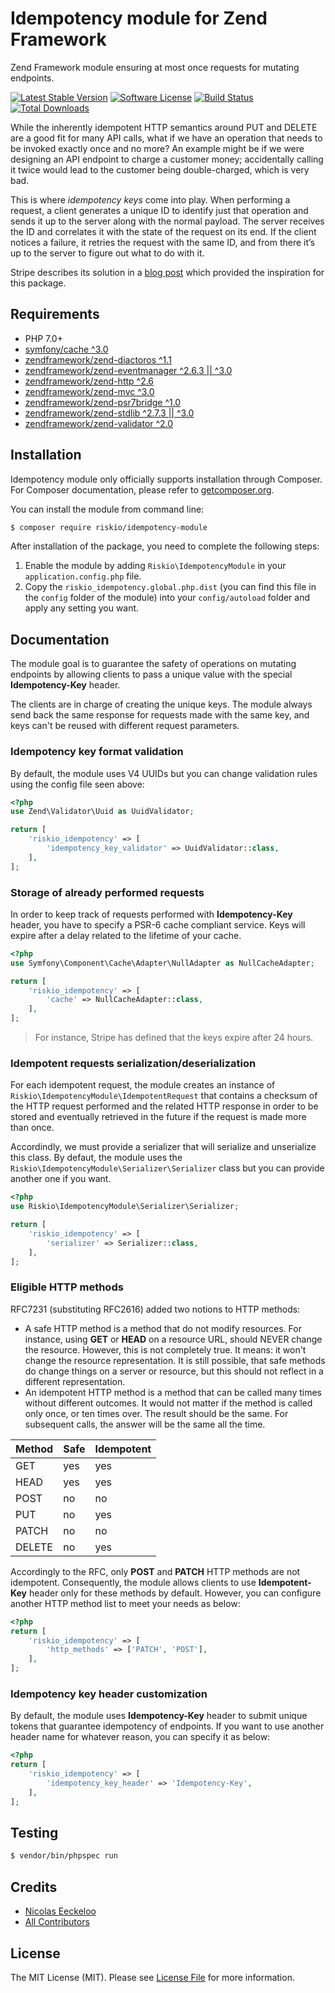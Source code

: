 Idempotency module for Zend Framework
=====================================

Zend Framework module ensuring at most once requests for mutating endpoints.

[![Latest Stable Version](http://img.shields.io/packagist/v/riskio/idempotency-module.svg?style=flat-square)](https://packagist.org/packages/riskio/idempotency-module)
[![Software License](https://img.shields.io/badge/license-MIT-brightgreen.svg?style=flat-square)](LICENSE)
[![Build Status](https://img.shields.io/travis/RiskioFr/idempotency-module.svg?style=flat-square)](http://travis-ci.org/RiskioFr/idempotency-module)
[![Total Downloads](http://img.shields.io/packagist/dt/riskio/idempotency-module.svg?style=flat-square)](https://packagist.org/packages/riskio/idempotency-module)

While the inherently idempotent HTTP semantics around PUT and DELETE are a good fit for many API calls, what if we have an operation that needs to be invoked exactly once and no more? An example might be if we were designing an API endpoint to charge a customer money; accidentally calling it twice would lead to the customer being double-charged, which is very bad.

This is where *idempotency keys* come into play. When performing a request, a client generates a unique ID to identify just that operation and sends it up to the server along with the normal payload. The server receives the ID and correlates it with the state of the request on its end. If the client notices a failure, it retries the request with the same ID, and from there it’s up to the server to figure out what to do with it.

Stripe describes its solution in a [blog post](https://stripe.com/blog/idempotency) which provided the inspiration for this package.

## Requirements

* PHP 7.0+
* [symfony/cache ^3.0](https://github.com/symfony/cache)
* [zendframework/zend-diactoros ^1.1](https://github.com/zendframework/zend-diactoros)
* [zendframework/zend-eventmanager ^2.6.3 || ^3.0](https://github.com/zendframework/zend-eventmanager)
* [zendframework/zend-http ^2.6](https://github.com/zendframework/zend-http)
* [zendframework/zend-mvc ^3.0](https://github.com/zendframework/zend-mvc)
* [zendframework/zend-psr7bridge ^1.0](https://github.com/zendframework/zend-psr7bridge)
* [zendframework/zend-stdlib ^2.7.3 || ^3.0](https://github.com/zendframework/zend-stdlib)
* [zendframework/zend-validator ^2.0](https://github.com/zendframework/zend-validator)

## Installation

Idempotency module only officially supports installation through Composer. For Composer documentation, please refer to
[getcomposer.org](http://getcomposer.org/).

You can install the module from command line:

```sh
$ composer require riskio/idempotency-module
```

After installation of the package, you need to complete the following steps:

 1. Enable the module by adding `Riskio\IdempotencyModule` in your `application.config.php` file.
 2. Copy the `riskio_idempotency.global.php.dist` (you can find this file in the `config` folder of the module) into
your `config/autoload` folder and apply any setting you want.

## Documentation

The module goal is to guarantee the safety of operations on mutating endpoints by allowing clients to pass a unique value with the special **Idempotency-Key** header. 

The clients are in charge of creating the unique keys. The module always send back the same response for requests made with the same key, and keys can't be reused with different request parameters.

### Idempotency key format validation

By default, the module uses V4 UUIDs but you can change validation rules using the config file seen above:
 
```php
<?php
use Zend\Validator\Uuid as UuidValidator;

return [
    'riskio_idempotency' => [
        'idempotency_key_validator' => UuidValidator::class,
    ],
];
```
### Storage of already performed requests

In order to keep track of requests performed with **Idempotency-Key** header, you have to specify a PSR-6 cache compliant service. Keys will expire after a delay related to the lifetime of your cache.
 
```php
<?php
use Symfony\Component\Cache\Adapter\NullAdapter as NullCacheAdapter;

return [
    'riskio_idempotency' => [
        'cache' => NullCacheAdapter::class,
    ],
];
```

> For instance, Stripe has defined that the keys expire after 24 hours.

### Idempotent requests serialization/deserialization

For each idempotent request, the module creates an instance of ```Riskio\IdempotencyModule\IdempotentRequest``` that contains a checksum of the HTTP request performed and the related HTTP response in order to be stored and eventually retrieved in the future if the request is made more than once.

Accordindly, we must provide a serializer that will serialize and unserialize this class. By defaut, the module uses the ```Riskio\IdempotencyModule\Serializer\Serializer``` class but you can provide another one if you want.

```php
<?php
use Riskio\IdempotencyModule\Serializer\Serializer;

return [
    'riskio_idempotency' => [
        'serializer' => Serializer::class,
    ],
];
```

### Eligible HTTP methods

RFC7231 (substituting RFC2616) added two notions to HTTP methods:

* A safe HTTP method is a method that do not modify resources. For instance, using **GET** or **HEAD** on a resource URL, should NEVER change the resource. However, this is not completely true. It means: it won't change the resource representation. It is still possible, that safe methods do change things on a server or resource, but this should not reflect in a different representation.
* An idempotent HTTP method is a method that can be called many times without different outcomes. It would not matter if the method is called only once, or ten times over. The result should be the same. For subsequent calls, the answer will be the same all the time.

Method | Safe | Idempotent
------------ | ------------- | -------------
GET | yes | yes
HEAD | yes | yes
POST | no | no
PUT | no | yes
PATCH | no | no
DELETE | no | yes

Accordingly to the RFC, only **POST** and **PATCH** HTTP methods are not idempotent. Consequently, the module allows clients to use **Idempotent-Key** header only for these methods by default. However, you can configure another HTTP method list to meet your needs as below:

```php
<?php
return [
    'riskio_idempotency' => [
        'http_methods' => ['PATCH', 'POST'],
    ],
];
```

### Idempotency key header customization

By default, the module uses **Idempotency-Key** header to submit unique tokens that guarantee idempotency of endpoints. If you want to use another header name for whatever reason, you can specify it as below:

```php
<?php
return [
    'riskio_idempotency' => [
        'idempotency_key_header' => 'Idempotency-Key',
    ],
];
```

## Testing

``` bash
$ vendor/bin/phpspec run
```

## Credits

- [Nicolas Eeckeloo](https://github.com/neeckeloo)
- [All Contributors](https://github.com/RiskioFr/idempotency-module/contributors)


## License

The MIT License (MIT). Please see [License File](https://github.com/RiskioFr/idempotency-module/blob/master/LICENSE) for more information.
